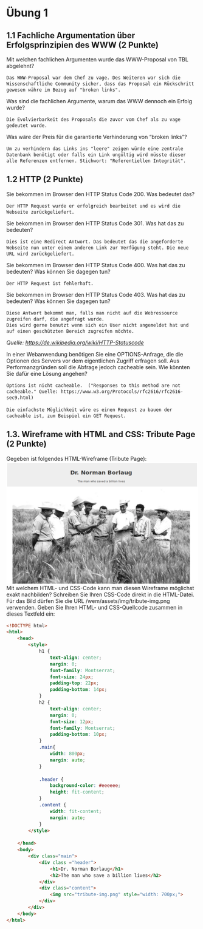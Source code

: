 # Übung 1

## 1.1 Fachliche Argumentation über Erfolgsprinzipien des WWW (2 Punkte)
Mit welchen fachlichen Argumenten wurde das WWW-Proposal von TBL abgelehnt?

```
Das WWW-Proposal war dem Chef zu vage. Des Weiteren war sich die Wissenschaftliche Community sicher, dass das Proposal ein Rückschritt gewesen währe im Bezug auf "broken links".
```
Was sind die fachlichen Argumente, warum das WWW dennoch ein Erfolg wurde?

```
Die Evolvierbarkeit des Proposals die zuvor vom Chef als zu vage gedeutet wurde.
```

Was wäre der Preis für die garantierte Verhinderung von “broken links”?

```
Um zu verhindern das Links ins "leere" zeigen würde eine zentrale Datenbank benötigt oder falls ein Link ungültig wird müsste dieser alle Referenzen entfernen. Stichwort: "Referentiellen Integrität".
```

## 1.2 HTTP (2 Punkte)
Sie bekommen im Browser den HTTP Status Code 200. Was bedeutet das?

```
Der HTTP Request wurde er erfolgreich bearbeitet und es wird die Webseite zurückgeliefert.
```

Sie bekommen im Browser den HTTP Status Code 301. Was hat das zu bedeuten?

```
Dies ist eine Redirect Antwort. Das bedeutet das die angeforderte Webseite nun unter einem anderen Link zur Verfügung steht. Die neue URL wird zurückgeliefert.
```

Sie bekommen im Browser den HTTP Status Code 400. Was hat das zu bedeuten? Was können Sie dagegen tun?

```
Der HTTP Request ist fehlerhaft.
```

Sie bekommen im Browser den HTTP Status Code 403. Was hat das zu bedeuten? Was können Sie dagegen tun?

```
Diese Antwort bekommt man, falls man nicht auf die Webressource zugreifen darf, die angefragt wurde. 
Dies wird gerne benutzt wenn sich ein User nicht angemeldet hat und auf einen geschützten Bereich zugreifen möchte.
```
<i>Quelle: https://de.wikipedia.org/wiki/HTTP-Statuscode</i>

In einer Webanwendung benötigen Sie eine OPTIONS-Anfrage, die die Optionen des Servers vor dem eigentlichen Zugriff erfragen soll. Aus Performanzgründen soll die Abfrage jedoch cacheable sein. Wie könnten Sie dafür eine Lösung angehen?

```
Options ist nicht cacheable.  ("Responses to this method are not cacheable." Quelle: https://www.w3.org/Protocols/rfc2616/rfc2616-sec9.html)

Die einfachste Möglichkeit wäre es einen Request zu bauen der cacheable ist, zum Beispiel ein GET Request.
```

## 1.3. Wireframe with HTML and CSS: Tribute Page (2 Punkte)
Gegeben ist folgendes HTML-Wireframe (Tribute Page):
![](./Assets/tribute.png)
Mit welchem HTML- und CSS-Code kann man diesen Wireframe möglichst exakt nachbilden?
Schreiben Sie Ihren CSS-Code direkt in die HTML-Datei. Für das Bild dürfen Sie die URL /wem/assets/img/tribute-img.png verwenden.
Geben Sie Ihren HTML- und CSS-Quellcode zusammen in dieses Textfeld ein:

```html
<!DOCTYPE html>
<html>
    <head>
        <style>
            h1 {
                text-align: center;
                margin: 0;
                font-family: Montserrat;
                font-size: 24px;
                padding-top: 22px;
                padding-bottom: 14px;
            }
            h2 {
                text-align: center;
                margin: 0;
                font-size: 12px;
                font-family: Montserrat;
                padding-bottom: 10px;
            }
            .main{
                width: 800px;
                margin: auto;
            }

            .header {
                background-color: #eeeeee;
                height: fit-content;
            }
            .content {
                width: fit-content;
                margin: auto;
            }
        </style>

    </head>
    <body>
        <div class="main">
            <div class ="header">
                <h1>Dr. Norman Borlaug</h1>
                <h2>The man who save a billion lives</h2>
            </div>
            <div class="content">
                <img src="tribute-img.png" style="width: 700px;">
            </div>
        </div>
    </body>
</html>
```
